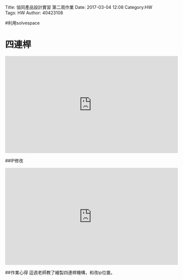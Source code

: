 Title: 協同產品設計實習 第二周作業
Date: 2017-03-04 12:08
Category:HW
Tags: HW
Author: 40423108 



<!-- PELICAN_END_SUMMARY -->


#利用solvespace

# 四連桿

<iframe width="560" height="315" src="https://www.youtube.com/embed/dQZZ6ybpuA4" frameborder="0" allowfullscreen></iframe>

##IP修改

<iframe width="560" height="315" src="https://www.youtube.com/embed/3s8RfXFUnAM" frameborder="0" allowfullscreen></iframe>

##作業心得
這週老師教了繪製四連桿機構，和改ip位置。


